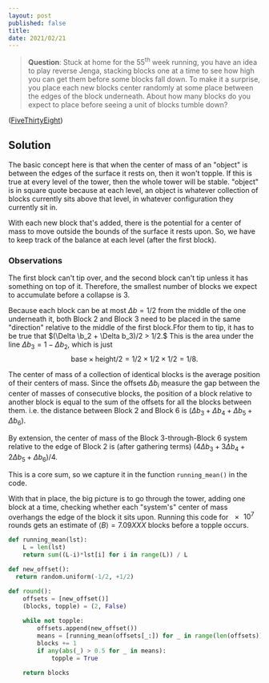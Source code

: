 ```yaml
---
layout: post
published: false
title: 
date: 2021/02/21
---
```


>**Question**: Stuck at home for the $55^\text{th}$ week running, you have an idea to play reverse Jenga, stacking blocks one at a time to see how high you can get them before some blocks fall down. To make it a surprise, you place each new blocks center randomly at some place between the edges of the block underneath. About how many blocks do you expect to place before seeing a unit of blocks tumble down?

<!--more-->

([FiveThirtyEight](https://fivethirtyeight.com/features/can-you-win-riddler-jenga/))

## Solution

The basic concept here is that when the center of mass of an "object" is between the edges of the surface it rests on, then it won't topple. If this is true at every level of the tower, then the whole tower will be stable. "object" is in square quote because at each level, an object is whatever collection of blocks currently sits above that level, in whatever configuration they currently sit in.

With each new block that's added, there is the potential for a center of mass to move outside the bounds of the surface it rests upon. So, we have to keep track of the balance at each level (after the first block).

### Observations

The first block can't tip over, and the second block can't tip unless it has something on top of it. Therefore, the smallest number of blocks we expect to accumulate before a collapse is $3$.

Because each block can be at most $\Delta b=1/2$ from the middle of the one underneath it, both Block $2$ and Block $3$ need to be placed in the same "direction" relative to the middle of the first block.Ffor them to tip, it has to be true that $(\Delta \b_2 + \Delta b_3)/2 > 1/2.$ This is the area under the line $\Delta b_3 = 1 - \Delta b_2,$ which is just $$\text{base}\times\text{height}/2 = 1/2\times 1/2\times 1/2 = 1/8.$$

The center of mass of a collection of identical blocks is the average position of their centers of mass. Since the offsets $\Delta b_i$ measure the gap between the center of masses of consecutive blocks, the position of a block relative to another block is equal to the sum of the offsets for all the blocks between them. i.e. the distance between Block $2$ and Block $6$ is ${\left(\Delta b_3 + \Delta b_4 + \Delta b_5 + \Delta b_6\right)}.$ 

By extension, the center of mass of the Block $3$-through-Block $6$ system relative to the edge of Block $2$ is (after gathering terms) ${\left(4\Delta b_3 + 3\Delta b_4 + 2\Delta b_5 + \Delta b_6\right)/4}.$ 

This is a core sum, so we capture it in the function `running_mean()` in the code. 

With that in place, the big picture is to go through the tower, adding one block at a time, checking whether each "system's" center of mass overhangs the edge of the block it sits upon. Running this code for $\SI{e7}{}$ rounds gets an estimate of $\langle B\rangle = 7.09XXX$ blocks before a topple occurs. 

```python
def running_mean(lst):
    L = len(lst)
    return sum((L-i)*lst[i] for i in range(L)) / L

def new_offset():
  return random.uniform(-1/2, +1/2)

def round():
    offsets = [new_offset()]
    (blocks, topple) = (2, False)
    
    while not topple:
        offsets.append(new_offset())
        means = [running_mean(offsets[_:]) for _ in range(len(offsets))]
        blocks += 1
        if any(abs(_) > 0.5 for _ in means):
            topple = True
            
    return blocks
```

<br>
